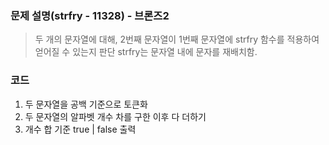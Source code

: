 ###  문제 설명(strfry - 11328) - 브론즈2
> 두 개의 문자열에 대해, 2번째 문자열이 1번째 문자열에 strfry 함수를 적용하여 얻어질 수 있는지 판단
> strfry는 문자열 내에 문자를 재배치함.

### 코드
1. 두 문자열을 공백 기준으로 토큰화
2. 두 문자열의 알파벳 개수 차를 구한 이후 다 더하기
3. 개수 합 기준 true | false 출력